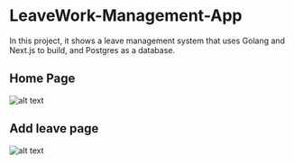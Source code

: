 # LeaveWork-Management-App
In this project, it shows a leave management system that uses Golang and Next.js to build, and Postgres as a database.

## Home Page
![alt text](https://raw.githubusercontent.com/biskitsx/LeaveWork-Management-App/main/client/public/home.png)

## Add leave page
![alt text](https://raw.githubusercontent.com/biskitsx/LeaveWork-Management-App/main/client/public/add.png)
